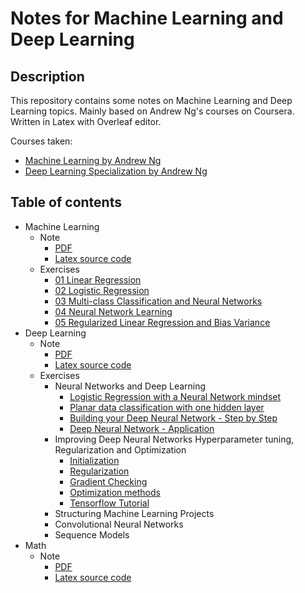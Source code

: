 # Notes for Machine Learning and Deep Learning

## Description

This repository contains some notes on Machine Learning and Deep Learning topics. Mainly based on Andrew Ng's courses on Coursera. Written in Latex with Overleaf editor.

Courses taken:

- [Machine Learning by Andrew Ng](https://www.coursera.org/learn/machine-learning)
- [Deep Learning Specialization by Andrew Ng](https://www.coursera.org/specializations/deep-learning)

## Table of contents

- Machine Learning
  - Note
    - [PDF](./ml_course/note/MLNote-2021-08-22.pdf)
    - [Latex source code](./ml_course/note/main.tex)
  - Exercises
    - [01 Linear Regression](./ml_course/exercises/01%20Linear%20Regression/ex_01.ipynb)
    - [02 Logistic Regression](./ml_course/exercises/02%20Logistic%20Regression/ex_02.ipynb)
    - [03 Multi-class Classification and Neural Networks](./ml_course/exercises/03%20Multi-class%20Classification%20and%20Neural%20Networks/ex_03.ipynb)
    - [04 Neural Network Learning](./ml_course/exercises/04%20Neural%20Network%20Learning/ex_04.ipynb)
    - [05 Regularized Linear Regression and Bias Variance](./ml_course/exercises/05%20Regularized%20Linear%20Regression%20and%20Bias%20Variance/ex_05.ipynb)
- Deep Learning
  - Note
    - [PDF](./dl_course/note/DLNote-2021-09-04.pdf)
    - [Latex source code](./dl_course/note/main.tex)
  - Exercises
    - Neural Networks and Deep Learning
      - [Logistic Regression with a Neural Network mindset](./dl_course/exercises/01%20Neural%20Networks%20and%20Deep%20Learning/01/01%20Logistic%20Regression%20with%20a%20Neural%20Network%20mindset.ipynb)
      - [Planar data classification with one hidden layer](./dl_course/exercises/01%20Neural%20Networks%20and%20Deep%20Learning/02/02%20Planar%20data%20classification%20with%20one%20hidden%20layer.ipynb)
      - [Building your Deep Neural Network - Step by Step](./dl_course/exercises/01%20Neural%20Networks%20and%20Deep%20Learning/03/03%20Building%20your%20Deep%20Neural%20Network%20-%20Step%20by%20Step.ipynb)
      - [Deep Neural Network - Application](./dl_course/exercises/01%20Neural%20Networks%20and%20Deep%20Learning/04/04%20Deep%20Neural%20Network%20-%20Application.ipynb)
    - Improving Deep Neural Networks Hyperparameter tuning, Regularization and Optimization
      - [Initialization](./dl_course/exercises/02%20Improving%20Deep%20Neural%20Networks%20Hyperparameter%20tuning,%20Regularization%20and%20Optimization/01/01%20Initialization.ipynb)
      - [Regularization](./dl_course/exercises/02%20Improving%20Deep%20Neural%20Networks%20Hyperparameter%20tuning,%20Regularization%20and%20Optimization/02/02%20Regularization.ipynb)
      - [Gradient Checking](./dl_course/exercises/02%20Improving%20Deep%20Neural%20Networks%20Hyperparameter%20tuning,%20Regularization%20and%20Optimization/03/03%20Gradient%20Checking.ipynb)
      - [Optimization methods](./dl_course/exercises/02%20Improving%20Deep%20Neural%20Networks%20Hyperparameter%20tuning,%20Regularization%20and%20Optimization/04/04%20Optimization%20methods.ipynb)
      - [Tensorflow Tutorial](./dl_course/exercises/02%20Improving%20Deep%20Neural%20Networks%20Hyperparameter%20tuning,%20Regularization%20and%20Optimization/05/05%20Tensorflow%20Tutorial.ipynb)
    - Structuring Machine Learning Projects
    - Convolutional Neural Networks
    - Sequence Models
- Math
  - Note
    - [PDF](./math/note/MathNote-2021-08-22.pdf)
    - [Latex source code](./math/note/main.tex)
